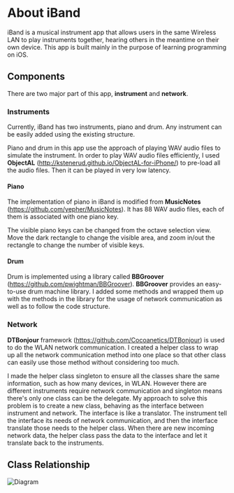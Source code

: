 # About iBand

iBand is a musical instrument app that allows users in the same Wireless LAN to play instruments together, hearing others in the meantime on their own device. This app is built mainly in the purpose of learning programming on iOS.


## Components

There are two major part of this app, **instrument** and **network**.

### Instruments

Currently, iBand has two instruments, piano and drum. Any instrument can be easily added using the existing structure.

Piano and drum in this app use the approach of playing WAV audio files to simulate the instrument. In order to play WAV audio files efficiently, I used **ObjectAL** (<http://kstenerud.github.io/ObjectAL-for-iPhone/>) to pre-load all the audio files. Then it can be played in very low latency.


#### Piano

The implementation of piano in iBand is modified from **MusicNotes** (<https://github.com/yepher/MusicNotes>). It has 88 WAV audio files, each of them is associated with one piano key.

The visible piano keys can be changed from the octave selection view. Move the dark rectangle to change the visible area, and zoom in/out the rectangle to change the number of visible keys.

#### Drum

Drum is implemented using a library called **BBGroover** (<https://github.com/pwightman/BBGroover>). **BBGroover** provides an easy-to-use drum machine library. I added some methods and wrapped them up with the methods in the library for the usage of network communication as well as to follow the code structure.

### Network

**DTBonjour** framework (<https://github.com/Cocoanetics/DTBonjour>) is used to do the WLAN network communication. I created a helper class to wrap up all the network communication method into one place so that other class can easily use those method without considering too much. 

I made the helper class singleton to ensure all the classes share the same information, such as how many devices, in WLAN. However there are different instruments require network communication and singleton means there's only one class can be the delegate. My approach to solve this problem is to create a new class, behaving as the interface between instrument and network. The interface is like a translator. The instrument tell the interface its needs of network communication, and then the interface translate those needs to the helper class. When there are new incoming network data, the helper class pass the data to the interface and let it translate back to the instruments.

## Class Relationship

![Diagram](http://farm8.staticflickr.com/7286/8736964613_24ebe5d8a7_z.jpg)